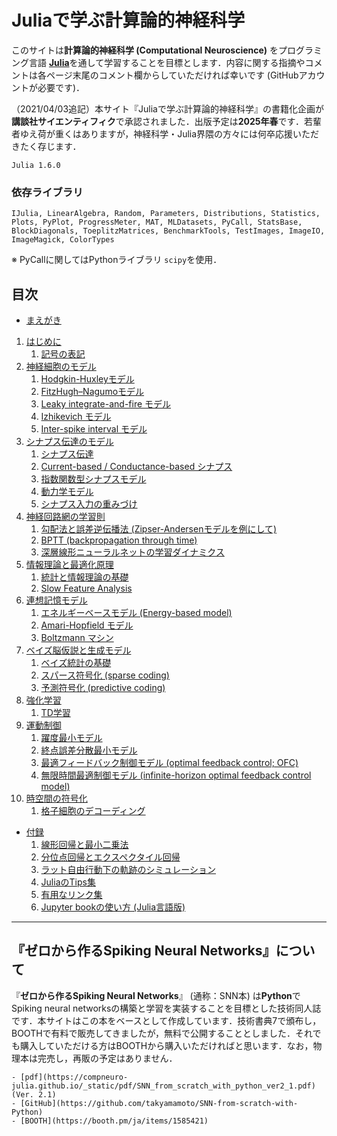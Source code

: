 # Juliaで学ぶ計算論的神経科学

このサイトは**計算論的神経科学 (Computational Neuroscience)** をプログラミング言語 [**Julia**](https://julialang.org/)を通して学習することを目標とします．内容に関する指摘やコメントは各ページ末尾のコメント欄からしていただければ幸いです (GitHubアカウントが必要です)．

（2021/04/03追記）本サイト『Juliaで学ぶ計算論的神経科学』の書籍化企画が**講談社サイエンティフィク**で承認されました．出版予定は**2025年春**です．若輩者ゆえ荷が重くはありますが，神経科学・Julia界隈の方々には何卒応援いただきたく存じます．

```{admonition} 記事で使用しているJuliaのバージョン
Julia 1.6.0
```

### 依存ライブラリ
`IJulia, LinearAlgebra, Random, Parameters, Distributions, Statistics, Plots, PyPlot, ProgressMeter, MAT, MLDatasets, PyCall, StatsBase, BlockDiagonals, ToeplitzMatrices, BenchmarkTools, TestImages, ImageIO, ImageMagick, ColorTypes`

※ PyCallに関してはPythonライブラリ `scipy`を使用．

## 目次
- [まえがき](https://compneuro-julia.github.io/intro.html)

1. [はじめに](https://compneuro-julia.github.io/introduction/intro.html)
	1. [記号の表記](https://compneuro-julia.github.io/introduction/notation.html)
1. [神経細胞のモデル](https://compneuro-julia.github.io/neuron-model/intro.html)
	1. [Hodgkin-Huxleyモデル](https://compneuro-julia.github.io/neuron-model/hodgkin-huxley.html)
	1. [FitzHugh–Nagumoモデル](https://compneuro-julia.github.io/neuron-model/fhn.html)
	1. [Leaky integrate-and-fire モデル](https://compneuro-julia.github.io/neuron-model/lif.html)
	1. [Izhikevich モデル](https://compneuro-julia.github.io/neuron-model/izhikevich.html)
	1. [Inter-spike interval モデル](https://compneuro-julia.github.io/neuron-model/isi.html)
1. [シナプス伝達のモデル](https://compneuro-julia.github.io/synapse-model/intro.html)
	1. [シナプス伝達](https://compneuro-julia.github.io/synapse-model/synapse.html)
	1. [Current-based / Conductance-based シナプス](https://compneuro-julia.github.io/synapse-model/current-conductance-synapse.html)
	1. [指数関数型シナプスモデル](https://compneuro-julia.github.io/synapse-model/expo-synapse.html)
	1. [動力学モデル](https://compneuro-julia.github.io/synapse-model/kinetic-synapse.html)
	1. [シナプス入力の重みづけ](https://compneuro-julia.github.io/synapse-model/synaptic-weighted.html)
1. [神経回路網の学習則](https://compneuro-julia.github.io/learning-rule/intro.html)
	1. [勾配法と誤差逆伝播法 (Zipser-Andersenモデルを例にして)](https://compneuro-julia.github.io/learning-rule/backpropagation-zipser-andersen.html)
	1. [BPTT (backpropagation through time)](https://compneuro-julia.github.io/learning-rule/bptt.html)
	1. [深層線形ニューラルネットの学習ダイナミクス](https://compneuro-julia.github.io/learning-rule/linear-network-learning-dynamics.html)
1. [情報理論と最適化原理](https://compneuro-julia.github.io/information-theory/intro.html)
	1. [統計と情報理論の基礎](https://compneuro-julia.github.io/information-theory/statistics-information.html)
	1. [Slow Feature Analysis](https://compneuro-julia.github.io/information-theory/slow-feature-analysis.html)
1. [連想記憶モデル](https://compneuro-julia.github.io/associative-memory-model/intro.html)
	1. [エネルギーベースモデル (Energy-based model)](https://compneuro-julia.github.io/associative-memory-model/energy-based-model.html) 
	1. [Amari-Hopfield モデル](https://compneuro-julia.github.io/associative-memory-model/amari-hopfield-model.html) 
	1. [Boltzmann マシン](https://compneuro-julia.github.io/associative-memory-model/boltzmann-machine.html) 
1. [ベイズ脳仮説と生成モデル](https://compneuro-julia.github.io/bayesian-brain/intro.html)
    1. [ベイズ統計の基礎](https://compneuro-julia.github.io/bayesian-brain/bayes-statistics.html)
    1. [スパース符号化 (sparse coding)](https://compneuro-julia.github.io/bayesian-brain/sparse-coding.html)
    1. [予測符号化 (predictive coding)](https://compneuro-julia.github.io/bayesian-brain/predictive-coding.html)
1. [強化学習](https://compneuro-julia.github.io/reinforcement-learning/intro.html)
    1. [TD学習](https://compneuro-julia.github.io/reinforcement-learning/td-learning.html)
1. [運動制御](https://compneuro-julia.github.io/motor-learning/intro.html)
    1. [躍度最小モデル](https://compneuro-julia.github.io/motor-learning/minimum-jerk.html)
    1. [終点誤差分散最小モデル](https://compneuro-julia.github.io/motor-learning/minimum-variance.html)
    1. [最適フィードバック制御モデル (optimal feedback control; OFC)](https://compneuro-julia.github.io/motor-learning/optimal-feedback-control.html)
    1. [無限時間最適制御モデル (infinite-horizon optimal feedback control model)](https://compneuro-julia.github.io/motor-learning/infinite-horizon-ofc.html)
1. [時空間の符号化](https://compneuro-julia.github.io/spatiotemporal-coding/intro.html)
    1. [格子細胞のデコーディング](https://compneuro-julia.github.io/spatiotemporal-coding/grid-cells-decoding.html)
- [付録](https://compneuro-julia.github.io/appendix/intro.html)
	1. [線形回帰と最小二乗法](https://compneuro-julia.github.io/appendix/linear-regression.html)
	1. [分位点回帰とエクスペクタイル回帰](https://compneuro-julia.github.io/appendix/quantile-expectile-regression.html)
	1. [ラット自由行動下の軌跡のシミュレーション](https://compneuro-julia.github.io/appendix/rat-trajectory.html)
	1. [JuliaのTips集](https://compneuro-julia.github.io/appendix/tips.html)
	1. [有用なリンク集](https://compneuro-julia.github.io/appendix/useful-links.html)
	1. [Jupyter bookの使い方 (Julia言語版)](https://compneuro-julia.github.io/appendix/usage-jupyter-book.html)


***

## 『ゼロから作るSpiking Neural Networks』について
『**ゼロから作るSpiking Neural Networks**』 (通称：SNN本) は**Python**でSpiking neural networksの構築と学習を実装することを目標とした技術同人誌です．本サイトはこの本をベースとして作成しています．技術書典7で頒布し，BOOTHで有料で販売してきましたが，無料で公開することとしました．それでも購入していただける方はBOOTHから購入いただければと思います．なお，物理本は完売し，再販の予定はありません．

```{admonition} 『ゼロから作るSpiking Neural Networks』Links
- [pdf](https://compneuro-julia.github.io/_static/pdf/SNN_from_scratch_with_python_ver2_1.pdf) (Ver. 2.1)
- [GitHub](https://github.com/takyamamoto/SNN-from-scratch-with-Python)
- [BOOTH](https://booth.pm/ja/items/1585421)
```



